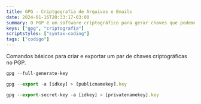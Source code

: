 ```yaml
---
title: GPG - Criptgografia de Arquivos e Emails
date: 2024-01-16T20:33:17-03:00
summary: O PGP é um software criptográfico para gerar chaves que podemos usar para proteger dados e transmitir com segurança.
keys: ["gpg", "criptografia"]
scriptstyles: ["syntax-coding"]
tags: ["codigo"]
---
```


Comandos básicos para criar e exportar um par de chaves criptográficas no PGP.

```js
gpg --full-generate-key

gpg --export -a [idkey] > [publicnamekey].key

gpg --export-secret-key -a [idkey] > [privatenamekey].key
```
